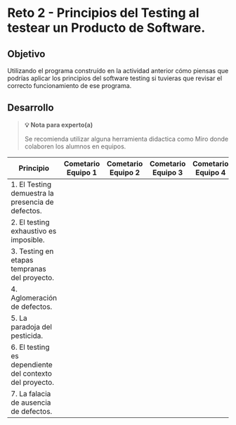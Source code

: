 # Reto 2 - Principios del Testing al testear un Producto de Software.

## Objetivo

Utilizando el programa construído en la actividad anterior cómo piensas que podrías aplicar los principios del software testing si tuvieras que revisar el correcto funcionamiento de ese programa.

## Desarrollo

>**💡 Nota para experto(a)**
>
> Se recomienda utilizar alguna herramienta didactica como Miro donde colaboren los alumnos en equipos.

| Principio | Cometario Equipo 1 | Cometario Equipo 2 | Cometario Equipo 3 | Cometario Equipo 4 |
| --- | --- | --- | --- | --- |
| 1. El Testing demuestra la presencia de defectos. |  |  |  |  |
| 2. El testing exhaustivo es imposible. |  |  |  |  |
| 3. Testing en etapas tempranas del proyecto. |  |  |  |  |
| 4. Aglomeración de defectos. |  |  |  |  |
| 5. La paradoja del pesticida. |  |  |  |  |
| 6. El testing es dependiente del contexto del proyecto. |  |  |  |  |
| 7. La falacia de ausencia de defectos. |  |  |  |  |

